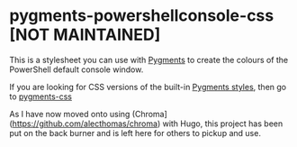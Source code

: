# pygments-powershellconsole-css [NOT MAINTAINED]

This is a stylesheet you can use with [Pygments](http://pygments.org/) to create the colours of the PowerShell default console window.

If you are looking for CSS versions of the built-in [Pygments styles](http://pygments.org/docs/styles/), then go to [pygments-css](https://github.com/richleland/pygments-css)

As I have now moved onto using (Chroma](https://github.com/alecthomas/chroma) with Hugo, this project has been put on the back burner and is left here for others to pickup and use.